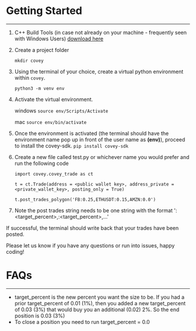 
# Getting Started
***
1. C++ Build Tools (in case not already on your machine - frequently seen with Windows Users)
[download here](https://visualstudio.microsoft.com/visual-cpp-build-tools/)

2. Create a project folder 

    `mkdir covey`

3. Using the terminal of your choice, create a virtual python environment within `covey`.

    `python3 -m venv env`
    
4. Activate the virtual environment. 

    windows `source env/Scripts/Activate` 

    mac `source env/bin/activate` 

5. Once the environment is activated (the terminal should have the environment name pop up in front of the user name as **(env)**), proceed to install the covey-sdk.
    `pip install covey-sdk`

6. Create a new file called test.py or whichever name you would prefer and run the following code

    `import covey.covey_trade as ct`

    `t = ct.Trade(address = <public wallet key>, address_private = <private_wallet_key>, posting_only = True)`

    `t.post_trades_polygon('FB:0.25,ETHUSDT:0.15,AMZN:0.0')`

7. Note the post trades string needs to be one string with the format '<ticker>:<target_percent>,<ticker>:<target_percent>,...'

If successful, the terminal should write back that your trades have been posted.

Please let us know if you have any questions or run into issues, happy coding!

# FAQs
*** 
* target_percent is the new percent you want the size to be. If you had a prior target_percent of 0.01 (1%), then you added a new target_percent of 0.03 (3%) that would buy you an additional (0.02) 2%. So the end position is 0.03 (3%)
* To close a position you need to run target_percent = 0.0
